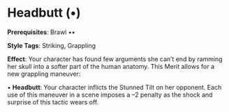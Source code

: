 # Headbutt (•) 
**Prerequisites**: Brawl •• 

**Style Tags**: Striking, Grappling 

**Effect**: Your character has found few arguments she can’t end by ramming her skull into a softer part of the human anatomy. This Merit allows for a new grappling maneuver: 

• **Headbutt**: Your character inflicts the Stunned Tilt on her opponent. Each use of this maneuver in a scene imposes a –2 penalty as the shock and surprise of this tactic wears off.